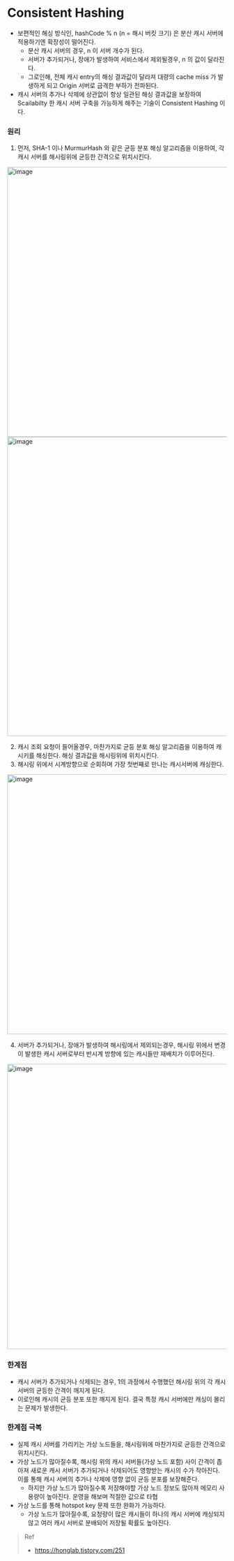 # Consistent Hashing
* 보편적인 해싱 방식인, hashCode % n (n = 해시 버킷 크기) 은 분산 캐시 서버에 적용하기엔 확장성이 떨어진다.
  * 분산 캐시 서버의 경우, n 이 서버 개수가 된다.
  * 서버가 추가되거나, 장애가 발생하여 서비스에서 제외될경우, n 의 값이 달라진다.
  * 그로인해, 전체 캐시 entry의 해싱 결과값이 달라져 대량의 cache miss 가 발생하게 되고 Origin 서버로 급격한 부하가 전파된다.
* 캐시 서버의 추가나 삭제에 상관없이 항상 일관된 해싱 결과값을 보장하여 Scailabilty 한 캐시 서버 구축을 가능하게 해주는 기술이 Consistent Hashing 이다.

### 원리
1. 먼저, SHA-1 이나 MurmurHash 와 같은 균등 분포 해싱 알고리즘을 이용하여, 각 캐시 서버를 해시링위에 균등한 간격으로 위치시킨다.

<img width="618" alt="image" src="https://github.com/JisooOh94/study/assets/48702893/97b80e4b-d2be-4b10-81d6-414150901607">

<img width="685" alt="image" src="https://github.com/JisooOh94/study/assets/48702893/d3f43301-b3a5-45f1-8a53-31b241411169">

2. 캐시 조회 요청이 들어올경우, 마찬가지로 균등 분포 해싱 알고리즘을 이용하여 캐시키를 해싱한다. 해싱 결과값을 해시링위에 위치시킨다.
3. 해시링 위에서 시계방향으로 순회하며 가장 첫번째로 만나는 캐시서버에 캐싱한다.

<img width="595" alt="image" src="https://github.com/JisooOh94/study/assets/48702893/4c22dd20-469a-4893-b7cb-ea2526f8b220">

4. 서버가 추가되거나, 장애가 발생하여 해시링에서 제외되는경우, 해시링 위에서 변경이 발생한 캐시 서버로부터 반시계 방향에 있는 캐시들만 재배치가 이루어진다.

<img width="653" alt="image" src="https://github.com/JisooOh94/study/assets/48702893/ef5cfe86-0034-4771-b3d0-3bbc729bb700">

### 한계점
* 캐시 서버가 추가되거나 삭제되는 경우, 1의 과정에서 수행했던 해시링 위의 각 캐시 서버의 균등한 간격이 깨지게 된다.
* 이로인해 캐시의 균등 분포 또한 깨지게 된다. 결국 특정 캐시 서버에만 캐싱이 몰리는 문제가 발생한다.

### 한계점 극복
* 실제 캐시 서버를 가리키는 가상 노드들을, 해시링위에 마찬가지로 균등한 간격으로 위치시킨다.
* 가상 노드가 많아질수록, 해시링 위의 캐시 서버들(가상 노드 포함) 사이 간격이 좁아져 새로운 캐시 서버가 추가되거나 삭제되어도 영향받는 캐시의 수가 작아진다. 이를 통해 캐시 서버의 추가나 삭제에 영향 없이 균등 분포를 보장해준다.
  * 하지만 가상 노드가 많아질수록 저장해야할 가상 노드 정보도 많아져 메모리 사용량이 높아진다. 운영을 해보며 적절한 값으로 타협
* 가상 노드를 통해 hotspot key 문제 또한 완화가 가능하다.
  * 가상 노드가 많아질수록, 요청량이 많은 캐시들이 하나의 캐시 서버에 캐싱되지 않고 여러 캐시 서버로 분배되어 저장될 확률도 높아진다.

> Ref
> * https://honglab.tistory.com/251
